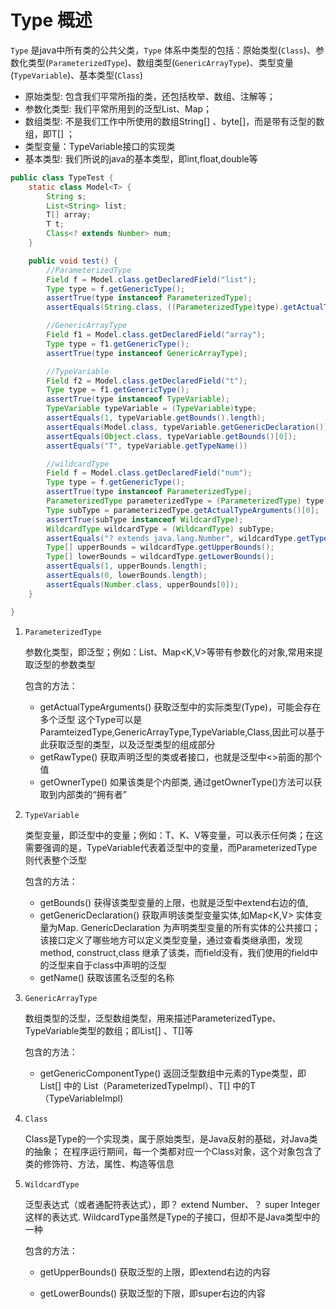# Type 概述

``Type`` 是java中所有类的公共父类，``Type`` 体系中类型的包括：原始类型(``Class``)、参数化类型(``ParameterizedType``)、数组类型(``GenericArrayType``)、类型变量(``TypeVariable``)、基本类型(``Class``)

- 原始类型: 包含我们平常所指的类，还包括枚举、数组、注解等；
- 参数化类型: 我们平常所用到的泛型List、Map；
- 数组类型: 不是我们工作中所使用的数组String[] 、byte[]，而是带有泛型的数组，即T[] ；
- 类型变量：TypeVariable接口的实现类
- 基本类型: 我们所说的java的基本类型，即int,float,double等

```java
public class TypeTest {
	static class Model<T> {
		String s;
		List<String> list;
		T[] array;
		T t;
		Class<? extends Number> num;
	}

    public void test() {
        //ParameterizedType 
        Field f = Model.class.getDeclaredField("list");
		Type type = f.getGenericType();
		assertTrue(type instanceof ParameterizedType);
		assertEquals(String.class, ((ParameterizedType)type).getActualTypeArguments()[0]);

        //GenericArrayType 
        Field f1 = Model.class.getDeclaredField("array");
		Type type = f1.getGenericType();
		assertTrue(type instanceof GenericArrayType);

        //TypeVariable 
        Field f2 = Model.class.getDeclaredField("t");
		Type type = f1.getGenericType();
        assertTrue(type instanceof TypeVariable);
		TypeVariable typeVariable = (TypeVariable)type;
		assertEquals(1, typeVariable.getBounds().length);
		assertEquals(Model.class, typeVariable.getGenericDeclaration());
		assertEquals(Object.class, typeVariable.getBounds()[0]);
		assertEquals("T", typeVariable.getTypeName())

        //wildcardType
        Field f = Model.class.getDeclaredField("num");
		Type type = f.getGenericType();
		assertTrue(type instanceof ParameterizedType);
		ParameterizedType parameterizedType = (ParameterizedType) type;
		Type subType = parameterizedType.getActualTypeArguments()[0];
		assertTrue(subType instanceof WildcardType);
		WildcardType wildcardType = (WildcardType) subType;
		assertEquals("? extends java.lang.Number", wildcardType.getTypeName());
		Type[] upperBounds = wildcardType.getUpperBounds();
		Type[] lowerBounds = wildcardType.getLowerBounds();
		assertEquals(1, upperBounds.length);
		assertEquals(0, lowerBounds.length);
		assertEquals(Number.class, upperBounds[0]);
    }

}

```

1. ``ParameterizedType`` 

    参数化类型，即泛型；例如：List<T>、Map<K,V>等带有参数化的对象,常用来提取泛型的参数类型

    包含的方法：
    - getActualTypeArguments()
          获取泛型中的实际类型(Type)，可能会存在多个泛型
          这个Type可以是ParamteizedType,GenericArrayType,TypeVariable,Class,因此可以基于此获取泛型的类型，以及泛型类型的组成部分
    - getRawType()
          获取声明泛型的类或者接口，也就是泛型中<>前面的那个值
    - getOwnerType() 
          如果该类是个内部类, 通过getOwnerType()方法可以获取到内部类的“拥有者”



2. ``TypeVariable``

    类型变量，即泛型中的变量；例如：T、K、V等变量，可以表示任何类；在这需要强调的是，TypeVariable代表着泛型中的变量，而ParameterizedType则代表整个泛型

    包含的方法：
    - getBounds()
        获得该类型变量的上限，也就是泛型中extend右边的值,
    - getGenericDeclaration()
        获取声明该类型变量实体,如Map<K,V> 实体变量为Map.
        GenericDeclaration 为声明类型变量的所有实体的公共接口；该接口定义了哪些地方可以定义类型变量，通过查看类继承图，发现 method, construct,class 继承了该类，而field没有，我们使用的field中的泛型来自于class中声明的泛型
    - getName() 
        获取该匿名泛型的名称

3.  ``GenericArrayType``

    数组类型的泛型，泛型数组类型，用来描述ParameterizedType、TypeVariable类型的数组；即List<T>[] 、T[]等

    包含的方法：
    
    - getGenericComponentType()
        返回泛型数组中元素的Type类型，即List<String>[] 中的 List<String>（ParameterizedTypeImpl）、T[] 中的T（TypeVariableImpl)

4. ``Class``

    Class是Type的一个实现类，属于原始类型，是Java反射的基础，对Java类的抽象；
    在程序运行期间，每一个类都对应一个Class对象，这个对象包含了类的修饰符、方法，属性、构造等信息

5. ``WildcardType``

    泛型表达式（或者通配符表达式），即？ extend Number、？ super Integer这样的表达式.  WildcardType虽然是Type的子接口，但却不是Java类型中的一种

    包含的方法：
    - getUpperBounds()
        获取泛型的上限，即extend右边的内容

    - getLowerBounds()
        获取泛型的下限，即super右边的内容

        

